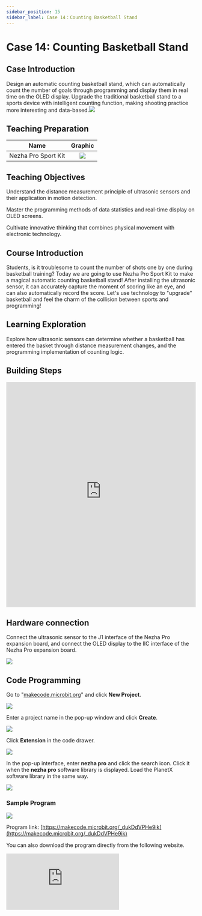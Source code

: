 ```yaml
---
sidebar_position: 15
sidebar_label: Case 14：Counting Basketball Stand
---
```


# Case 14: Counting Basketball Stand

## Case Introduction

Design an automatic counting basketball stand, which can automatically count the number of goals through programming and display them in real time on the OLED display. Upgrade the traditional basketball stand to a sports device with intelligent counting function, making shooting practice more interesting and data-based.![](https://wiki-media-ef.oss-cn-hongkong.aliyuncs.com/docs/microbit/building-blocks/nezha-pro-sports-kit/images/nezha-pro-sports-kit-case-14-01.png)

## Teaching Preparation

|     Name     |            Graphic            |
| :----------: | :--------------------------: |
|   Nezha  Pro Sport Kit   |   ![](https://wiki-media-ef.oss-cn-hongkong.aliyuncs.com/docs/microbit/building-blocks/nezha-pro-sports-kit/images/nezha-pro-sports-kit-01.png)  |

## Teaching Objectives

Understand the distance measurement principle of ultrasonic sensors and their application in motion detection.

Master the programming methods of data statistics and real-time display on OLED screens.

Cultivate innovative thinking that combines physical movement with electronic technology.

## Course Introduction

Students, is it troublesome to count the number of shots one by one during basketball training? Today we are going to use Nezha Pro Sport Kit to make a magical automatic counting basketball stand! After installing the ultrasonic sensor, it can accurately capture the moment of scoring like an eye, and can also automatically record the score. Let's use technology to "upgrade" basketball and feel the charm of the collision between sports and programming!

## Learning Exploration

Explore how ultrasonic sensors can determine whether a basketball has entered the basket through distance measurement changes, and the programming implementation of counting logic.

## Building Steps

<embed src="https://wiki-media-ef.oss-cn-hongkong.aliyuncs.com/docs/microbit/building-blocks/nezha-pro-sports-kit/files/%E8%AE%A1%E6%95%B0%E7%AF%AE%E7%90%83%E6%9E%B6.pdf" type="application/pdf" width="100%" height="600px" />

## Hardware connection

Connect the ultrasonic sensor to the J1 interface of the Nezha Pro expansion board, and connect the OLED display to the IIC interface of the Nezha Pro expansion board.

![](https://wiki-media-ef.oss-cn-hongkong.aliyuncs.com/docs/microbit/building-blocks/nezha-pro-sports-kit/images/nezha-pro-sports-kit-case-14-03.png)

## Code Programming

Go to "[makecode.microbit.org](https://makecode.microbit.org)" and click **New Project**.

![](https://wiki-media-ef.oss-cn-hongkong.aliyuncs.com/docs/microbit/building-blocks/microbit-space-science-kit/images/microbit-space-science-kit-case01-07.png)

Enter a project name in the pop-up window and click **Create**.

![](https://wiki-media-ef.oss-cn-hongkong.aliyuncs.com/docs/microbit/building-blocks/microbit-space-science-kit/images/microbit-space-science-kit-case01-11.png)

Click **Extension** in the code drawer.

![](https://wiki-media-ef.oss-cn-hongkong.aliyuncs.com/docs/microbit/building-blocks/microbit-space-science-kit/images/microbit-space-science-kit-case01-09.png)

In the pop-up interface, enter **nezha pro** and click the search icon. Click it when the **nezha pro** software library is displayed. Load the PlanetX software library in the same way.

![](https://wiki-media-ef.oss-cn-hongkong.aliyuncs.com/docs/microbit/building-blocks/microbit-space-science-kit/images/microbit-space-science-kit-case01-10.png)



### Sample Program


![](https://wiki-media-ef.oss-cn-hongkong.aliyuncs.com/docs/microbit/building-blocks/nezha-pro-sports-kit/images/nezha-pro-sports-kit-case-14-04.png)

Program link: [https://makecode.microbit.org/_dukDdVPHe9ik](https://makecode.microbit.org/_dukDdVPHe9ik)

You can also download the program directly from the following website.

<div
    style={{
        position: 'relative',
        paddingBottom: '60%',
        overflow: 'hidden',
    }}
>
    <iframe
        src="https://makecode.microbit.org/_dukDdVPHe9ik"
        frameborder="0"
        sandbox="allow-popups allow-forms allow-scripts allow-same-origin"
        style={{
            position: 'absolute',
            width: '100%',
            height: '100%',
        }}
    />
</div>
## Download the program

Use a USB cable to connect PC and micro:bit V2.

![](https://wiki-media-ef.oss-cn-hongkong.aliyuncs.com/docs/microbit/building-blocks/microbit-space-science-kit/images/microbit-space-science-kit-manual03.gif)

After the connection is successful, a drive named MICROBIT will be recognized on the computer.

![](https://wiki-media-ef.oss-cn-hongkong.aliyuncs.com/docs/microbit/building-blocks/microbit-space-science-kit/images/microbit-space-science-kit-manual06.png)

Click ![](https://wiki-media-ef.oss-cn-hongkong.aliyuncs.com/docs/microbit/building-blocks/microbit-space-science-kit/images/microbit-space-science-kit-manual07.png) in the lower left corner and select **Connect Device**.

![](https://wiki-media-ef.oss-cn-hongkong.aliyuncs.com/docs/microbit/building-blocks/microbit-space-science-kit/images/microbit-space-science-kit-manual11.png)

Click![](https://wiki-media-ef.oss-cn-hongkong.aliyuncs.com/docs/microbit/building-blocks/microbit-space-science-kit/images/microbit-space-science-kit-manual08.png)。

![](https://wiki-media-ef.oss-cn-hongkong.aliyuncs.com/docs/microbit/building-blocks/microbit-space-science-kit/images/microbit-space-science-kit-manual12.png)

Click![](https://wiki-media-ef.oss-cn-hongkong.aliyuncs.com/docs/microbit/building-blocks/microbit-space-science-kit/images/microbit-space-science-kit-manual09.png)。

![](https://wiki-media-ef.oss-cn-hongkong.aliyuncs.com/docs/microbit/building-blocks/microbit-space-science-kit/images/microbit-space-science-kit-manual13.png)

In the pop-up window, select **BBC micro:bit CMSIS-DAP**, and then select **Connect**. At this point, our micro:bit has been successfully connected.

![](https://wiki-media-ef.oss-cn-hongkong.aliyuncs.com/docs/microbit/building-blocks/microbit-space-science-kit/images/microbit-space-science-kit-manual14.png)

Click **Download the program**

![](https://wiki-media-ef.oss-cn-hongkong.aliyuncs.com/docs/microbit/building-blocks/microbit-space-science-kit/images/microbit-space-science-kit-manual10.png)

## Summary and sharing

**Phenomenon**

During the theoretical verification process, placing a small ball in front of the ultrasonic sensor can be detected, but in actual testing, we found that if the ball passes quickly, the ultrasonic sensor will not be able to detect it.

**Optimization direction**

1. From the above cases, we found that the ultrasonic sensor is not sensitive to the fast-passing basketball trigger and is easy to fail to detect. We can modify the basketball stand on the original basis and change from ultrasonic detection to physical contact collision sensor detection.
2. Install a baffle under the basket and open it after the ball is detected to ensure that the ball stays long enough for the ultrasonic sensor to detect the ball.

## Extended knowledge

**Working principle of ultrasonic sensor**

The ultrasonic sensor calculates the distance by emitting high-frequency sound waves and receiving the reflected sound waves. The core formula is: distance = speed of sound × time ÷ 2. In the basketball stand application, when the basketball enters the detection range, the reflected sound wave time is shortened, and the threshold is set to determine whether the goal is scored.

**Extension of motion detection technology**

In addition to ultrasonic detection, motion detection can also use infrared tubes, pressure sensors, image recognition and other technologies:

- Infrared tubes: judge the passage of objects by blocking infrared light
- Pressure sensors: detect pressure changes caused by contact with objects
- Image recognition: use cameras and AI algorithms to identify motion trajectories

**Sports data application**

Automatic counting basketball stands are the epitome of sports data. In modern sports training and competitions, wearable devices, motion capture systems, and intelligent refereeing technologies are widely used. Through data collection and analysis, they help athletes improve training efficiency, optimize tactical strategies, and promote the integration and development of sports technology.
